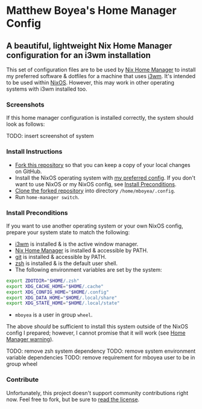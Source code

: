 Matthew Boyea's Home Manager Config
===
A beautiful, lightweight Nix Home Manager configuration for an i3wm installation
---
This set of configuration files are to be used by [Nix Home Manager] to install my preferred software & dotfiles for a machine that uses [i3wm].
It's intended to be used within [NixOS].
However, this may work in other operating systems with i3wm installed too.

### Screenshots
If this home manager configuration is installed correctly, the system should look as follows:

TODO: insert screenshot of system

### Install Instructions
* [Fork this repository](https://docs.github.com/en/pull-requests/collaborating-with-pull-requests/working-with-forks/fork-a-repo#forking-a-repository) so that you can keep a copy of your local changes on GitHub.
* Install the NixOS operating system with [my preferred config](https://github.com/mboyea/nixos). If you don't want to use NixOS or my NixOS config, see [Install Preconditions](#install-preconditions).
* [Clone the forked repository](https://docs.github.com/en/repositories/creating-and-managing-repositories/cloning-a-repository#cloning-a-repository) into directory `/home/mboyea/.config`.
* Run `home-manager switch`.

### Install Preconditions
If you want to use another operating system or your own NixOS config, prepare your system state to match the following:
* [i3wm] is installed & is the active window manager.
* [Nix Home Manager] is installed & accessible by PATH.
* [git] is installed & accessible by PATH.
* [zsh] is installed & is the default user shell.
* The following environment variables are set by the system:
```sh
export ZDOTDIR="$HOME/.zsh"
export XDG_CACHE_HOME="$HOME/.cache"
export XDG_CONFIG_HOME="$HOME/.config"
export XDG_DATA_HOME="$HOME/.local/share"
export XDG_STATE_HOME="$HOME/.local/state"
```
* `mboyea` is a user in group `wheel`.

The above *should* be sufficient to install this system outside of the NixOS config I prepared; however, I cannot promise that it will work (see [Home Manager warning](https://github.com/nix-community/home-manager#words-of-warning)).

TODO: remove zsh system dependency
TODO: remove system environment variable dependencies
TODO: remove requirement for mboyea user to be in group wheel

### Contribute
Unfortunately, this project doesn't support community contributions right now. Feel free to fork, but be sure to [read the license](./LICENSE.md).

[Nix Home Manager]: https://github.com/nix-community/home-manager
[NixOS]: https://nixos.org/
[i3wm]: https://i3wm.org/
[zsh]: https://github.com/ohmyzsh/ohmyzsh/wiki/Installing-ZSH
[git]: https://github.com/git-guides/install-git

